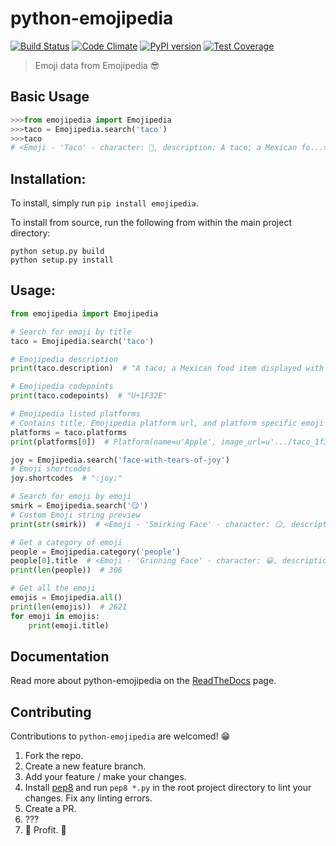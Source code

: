 # python-emojipedia
[![Build Status](https://travis-ci.org/bcongdon/python-emojipedia.svg?branch=master)](https://travis-ci.org/bcongdon/python-emojipedia)
[![Code Climate](https://codeclimate.com/github/bcongdon/python-emojipedia/badges/gpa.svg)](https://codeclimate.com/github/bcongdon/python-emojipedia)
[![PyPI version](https://badge.fury.io/py/Emojipedia.svg)](https://badge.fury.io/py/Emojipedia)
[![Test Coverage](https://codeclimate.com/github/bcongdon/python-emojipedia/badges/coverage.svg)](https://codeclimate.com/github/bcongdon/python-emojipedia/coverage)
>Emoji data from Emojipedia :sunglasses:

## Basic Usage
```python
>>>from emojipedia import Emojipedia
>>>taco = Emojipedia.search('taco')
>>>taco
# <Emoji - 'Taco' - character: 🌮, description: A taco; a Mexican fo...>
```

## Installation:
To install, simply run `pip install emojipedia`.

To install from source, run the following from within the main project directory:

```
python setup.py build
python setup.py install
```

## Usage:
```python
from emojipedia import Emojipedia

# Search for emoji by title
taco = Emojipedia.search('taco')

# Emojipedia description
print(taco.description)  # "A taco; a Mexican food item displayed with a variety of fillings. ..."

# Emojipedia codepoints
print(taco.codepoints)  # "U+1F32E"

# Emojipedia listed platforms 
# Contains title, Emojipedia platform url, and platform specific emoji img url
platforms = taco.platforms 
print(platforms[0])  # Platform(name=u'Apple', image_url=u'.../taco_1f32e.png')

joy = Emojipedia.search('face-with-tears-of-joy')
# Emoji shortcodes
joy.shortcodes  # ":joy:"

# Search for emoji by emoji
smirk = Emojipedia.search('😏')
# Custom Emoji string preview
print(str(smirk))  # <Emoji - 'Smirking Face' - character: 😏, description: A sly smile, often u...>

# Get a category of emoji
people = Emojipedia.category('people')
people[0].title  # <Emoji - 'Grinning Face' - character: 😀, description: A face with a big op...>
print(len(people))  # 306

# Get all the emoji
emojis = Emojipedia.all()
print(len(emojis))  # 2621
for emoji in emojis:
    print(emoji.title)
```

## Documentation

Read more about python-emojipedia on the [ReadTheDocs](https://python-emojipedia.readthedocs.io/en/latest/) page.

## Contributing

Contributions to `python-emojipedia` are welcomed! 😁

1. Fork the repo.
2. Create a new feature branch.
3. Add your feature / make your changes.
4. Install [pep8](https://pypi.python.org/pypi/pep8) and run `pep8 *.py` in the root project directory to lint your changes. Fix any linting errors.
5. Create a PR.
6. ???
7. 🎉 Profit. 🎉
